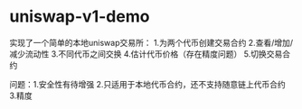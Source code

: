 # uniswap-v1-demo
实现了一个简单的本地uniswap交易所：
1.为两个代币创建交易合约
2.查看/增加/减少流动性
3.不同代币之间交换
4.估计代币价格（存在精度问题）
5.切换交易合约

问题：1.安全性有待增强 2.只适用于本地代币合约，还不支持随意链上代币合约 3.精度
